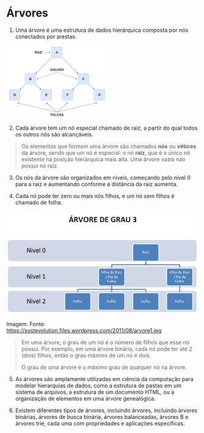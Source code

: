 # Árvores

1. Uma árvore é uma estrutura de dados hierárquica composta por nós conectados por arestas.

![Estrutura básica de uma árvore](img/estrutura-arvore.png)

2. Cada árvore tem um nó especial chamado de raiz, a partir do qual todos os outros nós são alcançáveis.

> Os elementos que formam uma árvore são chamados **nós** ou **vétices** da árvore, sendo que um nó é especial: o nó **raiz**, que é o único nó existente na posição hierárquica mais alta. Uma árvore vazia não possui nó raiz.

3. Os nós da árvore são organizados em níveis, começando pelo nível 0 para a raiz e aumentando conforme a distância da raiz aumenta.

4. Cada nó pode ter zero ou mais nós filhos, e um nó sem filhos é chamado de folha.

![Estrutura da árvore em níveis](img/arvore1.jpg)

Imagem. Fonte: https://systevolution.files.wordpress.com/2011/08/arvore1.jpg

> Em uma árvore, o grau de um nó é o número de filhos que esse nó possui. Por exemplo, em uma árvore binária, cada nó pode ter até 2 (dois) filhos, então o grau máximo de um nó é dois.
>
> O grau de uma árvore é o máximo grau de qualquer nó na árvore. 


5. As árvores são amplamente utilizadas em ciência da computação para modelar hierarquias de dados, como a estrutura de pastas em um sistema de arquivos, a estrutura de um documento HTML, ou a organização de elementos em uma árvore genealógica.

6. Existem diferentes tipos de árvores, incluindo árvores, incluindo árvores binárias, árvores de busca binária, árvores balanceadas, árvores B e árvores trie, cada uma com propriedades e aplicações específicas.

